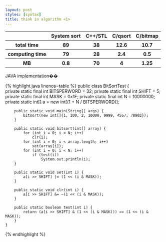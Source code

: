 ```yaml
---
layout: post
styles: [syntax]
title: think in algorithm <1>
---
```



<table>
  <tbody>
    <tr>
      <th></th>
      <th>System sort</th>
      <th>C++/STL</th>
      <th>C/qsort</th>
      <th>C/bitmap</th>
    </tr>
  </tbody>
  <tbody>
    <tr>
      <th>total time</th>
      <th>89</th>
      <th>38</th>
      <th>12.6</th>
	  <th>10.7</th>
    </tr>
    <tr>
      <th>computing time</th>
      <th>79</th>
      <th>28</th>
      <th>2.4</th>
	  <th>0.5</th>
    </tr>
      <th>MB</th>
      <th>0.8</th>
      <th>70</th>
      <th>4</th>
	  <th>1.25</th>	
  </tbody>
</table>

JAVA implementation��

{% highlight java linenos=table %}
    public class BitSortTest {  
        private static final int BITSPERWORD = 32;
        private static final int SHIFT = 5;  
        private static final int MASK = 0x1F; 
        private static final int N = 10000000;  
        private static int[] a = new int[(1 + N / BITSPERWORD)];  
      
        public static void main(String[] args) {  
            bitsort(new int[]{1, 100, 2, 10000, 9999, 4567, 78902});  
        }  
      
        public static void bitsort(int[] array) {  
            for (int i = 0; i < N; i++)  
                clr(i); 
            for (int i = 0; i < array.length; i++)  
                set(array[i]);  
            for (int i = 0; i < N; i++)  
                if (test(i))  
                    System.out.println(i);  
        }  
      
        public static void set(int i) {  
            a[i >> SHIFT] |= (1 << (i & MASK));  
        }  
      
        public static void clr(int i) {  
            a[i >> SHIFT] &= ~(1 << (i & MASK));  
        }  
      
        public static boolean test(int i) {  
            return (a[i >> SHIFT] & (1 << (i & MASK))) == (1 << (i & MASK));  
        }  
    }  
{% endhighlight %}

